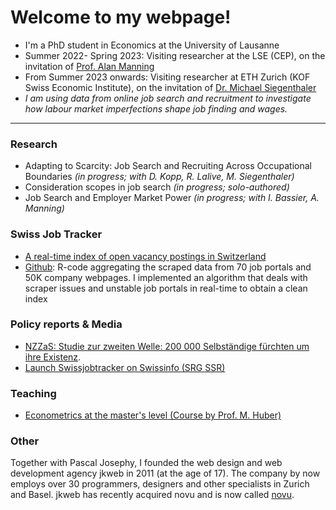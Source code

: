 # Welcome to my webpage!

- I'm a PhD student in Economics at the University of Lausanne
- Summer 2022- Spring 2023: Visiting researcher at the LSE (CEP), on the invitation of [Prof. Alan Manning](https://en.wikipedia.org/wiki/Alan_Manning)
- From Summer 2023 onwards: Visiting researcher at ETH Zurich (KOF Swiss Economic Institute), on the invitation of [Dr. Michael Siegenthaler](https://kof.ethz.ch/en/the-institute/kof-divisions/research-division-labour-market-economics.html)
- *I am using data from online job search and recruitment to investigate how labour market imperfections shape job finding and wages.*

***

### Research 

- Adapting to Scarcity: Job Search and Recruiting Across Occupational Boundaries *(in progress; with D. Kopp, R. Lalive, M. Siegenthaler)*
- Consideration scopes in job search *(in progress; solo-authored)*
- Job Search and Employer Market Power *(in progress; with I. Bassier, A. Manning)*

### Swiss Job Tracker

- [A real-time index of open vacancy postings in Switzerland](http://swissjobtracker.ch/)
- [Github](https://github.com/swissjobtracker/chjobtracker): R-code aggregating the scraped data from 70 job portals and 50K company webpages. I implemented an algorithm that deals with scraper issues and unstable job portals in real-time to obtain a clean index


### Policy reports & Media

- [NZZaS: Studie zur zweiten Welle: 200 000 Selbständige fürchten um ihre Existenz](https://nzzas.nzz.ch/wirtschaft/zweite-welle-viele-selbstaendige-fuerchten-um-ihre-existenz-ld.1589295). 
- [Launch Swissjobtracker on Swissinfo (SRG SSR)](https://www.swissinfo.ch/fre/toute-l-actu-en-bref/repli-du-nombre-d-offres-d-emplois-en-d%C3%A9cembre--%C3%A9tude-/48136458)

### Teaching

- [Econometrics at the master's level (Course by Prof. M. Huber)](https://hecnet.unil.ch/hec/syllabus/descriptif/2551?dyn_lang=en)

### Other

Together with Pascal Josephy, I founded the web design and web development agency jkweb in 2011 (at the age of 17). The company by now employs over 30 programmers, designers and other specialists in Zurich and Basel. jkweb has recently acquired novu and is now called [novu](https://novu.ch/). 
